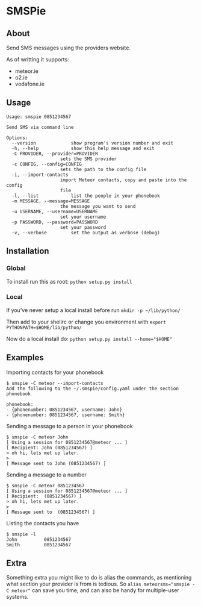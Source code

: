 SMSPie
=============================================================================

About
------------
Send SMS messages using the providers website.

As of writting it supports:

* meteor.ie
* o2.ie
* vodafone.ie

Usage
------------

	Usage: smspie 0851234567

	Send SMS via command line

	Options:
	  --version             show program's version number and exit
	  -h, --help            show this help message and exit
	  -C PROVIDER, --provider=PROVIDER
		                sets the SMS provider
	  -c CONFIG, --config=CONFIG
		                sets the path to the config file
	  -i, --import-contacts
		                import Meteor contacts, copy and paste into the config
		                file
	  -l, --list            list the people in your phonebook
	  -m MESSAGE, --message=MESSAGE
		                the message you want to send
	  -u USERNAME, --username=USERNAME
		                set your username
	  -p PASSWORD, --password=PASSWORD
		                set your password
	  -v, --verbose         set the output as verbose (debug)


Installation
------------

### Global

To install run this as root: `python setup.py install`

### Local

If you've never setup a local install before run `mkdir -p ~/lib/python/`

Then add to your shellrc or change you environment with `export PYTHONPATH=$HOME/lib/python/`

Now do a local install do: `python setup.py install --home="$HOME"`

Examples
------------
Importing contacts for your phonebook

	$ smspie -C meteor --import-contacts
	Add the following to the ~/.smspie/config.yaml under the section phonebook

	phonebook:
	- {phonenumber: 0851234567, username: John}
	- {phonenumber: 0851234567, username: Smith}

Sending a message to a person in your phonebook

	$ smspie -C meteor John
	[ Using a session for 0851234567@meteor ... ]
	[ Recipient: John (0851234567) ]
	> oh hi, lets met up later.
	> 
	[ Message sent to John (0851234567) ]

Sending a message to a number

	$ smspie -C meteor 0851234567
	[ Using a session for 0851234567@meteor ... ]
	[ Recipient:  (0851234567) ]
	> oh hi, lets met up later.
	> 
	[ Message sent to  (0851234567) ]

Listing the contacts you have

	$ smspie -l
	John          0851234567
	Smith         0851234567

Extra
------------
Something extra you might like to do is alias the commands, as mentioning what
section your provider is from is tedious. So `alias meteorsms="smspie -C meteor"`
can save you time, and can also be handy for multiple-user systems.
